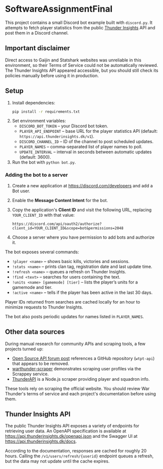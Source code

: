# SoftwareAssignmentFinal

This project contains a small Discord bot example built with `discord.py`.
It attempts to fetch player statistics from the public
[Thunder Insights](https://thunderinsights.dk/) API and post them in a Discord
channel.

## Important disclaimer

Direct access to Gaijin and Statshark websites was unreliable in this
environment, so their Terms of Service could not be automatically reviewed.
The Thunder Insights API appeared accessible, but you should still check its
policies manually before using it in production.

## Setup

1. Install dependencies:
   ```bash
   pip install -r requirements.txt
   ```
2. Set environment variables:
   - `DISCORD_BOT_TOKEN` – your Discord bot token.
   - `PLAYER_API_ENDPOINT` – base URL for the player statistics API
     (default: `https://api.thunderinsights.dk/v1`).
   - `DISCORD_CHANNEL_ID` – ID of the channel to post scheduled updates.
   - `PLAYER_NAMES` – comma-separated list of player names to poll.
   - `UPDATE_INTERVAL` – interval in seconds between automatic updates
     (default: 3600).
3. Run the bot with `python bot.py`.

### Adding the bot to a server

1. Create a new application at <https://discord.com/developers> and add a Bot
   user.
2. Enable the **Message Content Intent** for the bot.
3. Copy the application's **Client ID** and visit the following URL, replacing
   `YOUR_CLIENT_ID` with that value:

   ```
   https://discord.com/api/oauth2/authorize?client_id=YOUR_CLIENT_ID&scope=bot&permissions=2048
   ```

4. Choose a server where you have permission to add bots and authorize it.

The bot exposes several commands:

- `!player <name>` – shows basic kills, victories and sessions.
- `!stats <name>` – prints clan tag, registration date and last update time.
- `!refresh <name>` – queues a refresh on Thunder Insights.
- `!find <text>` – searches for users containing the text.
- `!units <name> [gamemode] [tier]` – lists the player’s units for a gamemode
  and tier.
- `!active <name>` – tells if the player has been active in the last 30 days.

Player IDs returned from searches are cached locally for an hour to minimize
requests to Thunder Insights.

The bot also posts periodic updates for names listed in `PLAYER_NAMES`.

## Other data sources

During manual research for community APIs and scraping tools, a few projects turned up:

- [Open Source API forum post](https://forum.warthunder.com/t/open-source-api/72519) references a GitHub repository (`wtpt-api`) that appears to be removed.
- [warthunder-scraper](https://github.com/pim97/warthunder-scraper) demonstrates scraping user profiles via the Scrappey service.
- [ThunderAPI](https://github.com/Suomalainen1976/thunderapi) is a Node.js scraper providing player and squadron info.

These tools rely on scraping the official website. You should review War Thunder's terms of service and each project's documentation before using them.

## Thunder Insights API

The public Thunder Insights API exposes a variety of endpoints for
retrieving user data. An OpenAPI specification is available at
<https://api.thunderinsights.dk/openapi.json> and the Swagger UI at
<https://api.thunderinsights.dk/docs>.

According to the documentation, responses are cached for roughly 20 hours.
Calling the `/v1/users/refresh/{userid}` endpoint queues a refresh, but the
data may not update until the cache expires.
